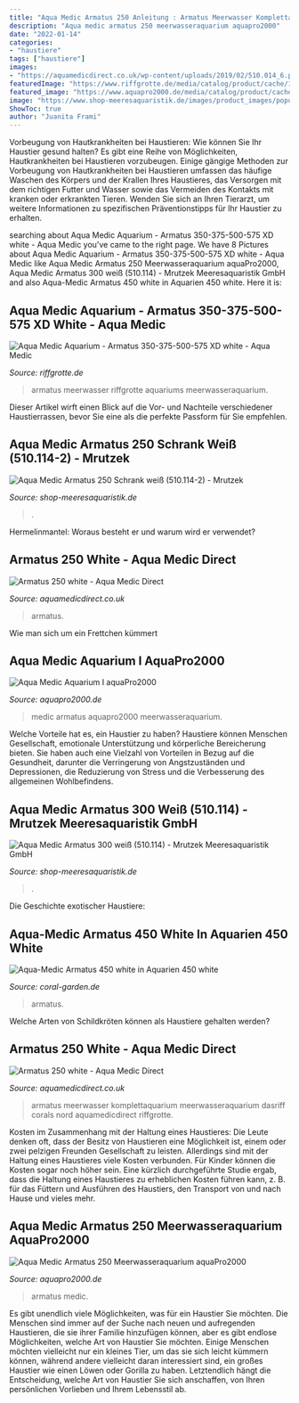 ```yaml
---
title: "Aqua Medic Armatus 250 Anleitung : Armatus Meerwasser Komplettaquarium Meerwasseraquarium Dasriff Corals Nord Aquamedicdirect Riffgrotte"
description: "Aqua medic armatus 250 meerwasseraquarium aquapro2000"
date: "2022-01-14"
categories:
- "haustiere"
tags: ["haustiere"]
images:
- "https://aquamedicdirect.co.uk/wp-content/uploads/2019/02/510.014_6.png"
featuredImage: "https://www.riffgrotte.de/media/catalog/product/cache/1/thumbnail/600x/c871486218f810da04ba4320b02f2f61/a/r/armatus_xd_5.jpg"
featured_image: "https://www.aquapro2000.de/media/catalog/product/cache/1/small_image/210x/f29f3e29acca8431c801e73b58d81ddc/a/r/armatus-400.jpg"
image: "https://www.shop-meeresaquaristik.de/images/product_images/popup_images/21727_5.jpg"
ShowToc: true
author: "Juanita Frami"
---
```



Vorbeugung von Hautkrankheiten bei Haustieren: Wie können Sie Ihr Haustier gesund halten?
Es gibt eine Reihe von Möglichkeiten, Hautkrankheiten bei Haustieren vorzubeugen. Einige gängige Methoden zur Vorbeugung von Hautkrankheiten bei Haustieren umfassen das häufige Waschen des Körpers und der Krallen Ihres Haustieres, das Versorgen mit dem richtigen Futter und Wasser sowie das Vermeiden des Kontakts mit kranken oder erkrankten Tieren. Wenden Sie sich an Ihren Tierarzt, um weitere Informationen zu spezifischen Präventionstipps für Ihr Haustier zu erhalten.

	

		
searching about Aqua Medic Aquarium - Armatus 350-375-500-575 XD white - Aqua Medic you've came to the right page. We have 8 Pictures about Aqua Medic Aquarium - Armatus 350-375-500-575 XD white - Aqua Medic like Aqua Medic Armatus 250 Meerwasseraquarium aquaPro2000, Aqua Medic Armatus 300 weiß (510.114) - Mrutzek Meeresaquaristik GmbH and also Aqua-Medic Armatus 450 white in Aquarien 450 white. Here it is:
		
    
## Aqua Medic Aquarium - Armatus 350-375-500-575 XD White - Aqua Medic

<img loading=lazy src="https://www.riffgrotte.de/media/catalog/product/cache/1/thumbnail/600x/c871486218f810da04ba4320b02f2f61/a/r/armatus_xd_5.jpg" onerror="this.onerror=null;this.src='https://tse1.mm.bing.net/th?id=OIP.P6pA8imTyD17Qgz3SywsVAHaHa&amp;pid=15.1';" alt="Aqua Medic Aquarium - Armatus 350-375-500-575 XD white - Aqua Medic">

_Source: riffgrotte.de_

>armatus meerwasser riffgrotte aquariums meerwasseraquarium. 

	

Dieser Artikel wirft einen Blick auf die Vor- und Nachteile verschiedener Haustierrassen, bevor Sie eine als die perfekte Passform für Sie empfehlen.

    
## Aqua Medic Armatus 250 Schrank Weiß (510.114-2) - Mrutzek

<img loading=lazy src="https://www.shop-meeresaquaristik.de/images/product_images/popup_images/25588_0.jpg" onerror="this.onerror=null;this.src='https://tse4.mm.bing.net/th?id=OIP.ulJ_ritMVfZHzybpEt0kEQHaF-&amp;pid=15.1';" alt="Aqua Medic Armatus 250 Schrank weiß (510.114-2) - Mrutzek">

_Source: shop-meeresaquaristik.de_

>. 

	

Hermelinmantel: Woraus besteht er und warum wird er verwendet?

    
## Armatus 250 White - Aqua Medic Direct

<img loading=lazy src="https://aquamedicdirect.co.uk/wp-content/uploads/2019/02/510.014_M.png" onerror="this.onerror=null;this.src='https://tse2.mm.bing.net/th?id=OIP.7QfRGNGHou8i7hhdNW44egHaMF&amp;pid=15.1';" alt="Armatus 250 white - Aqua Medic Direct">

_Source: aquamedicdirect.co.uk_

>armatus. 

	

Wie man sich um ein Frettchen kümmert

    
## Aqua Medic Aquarium I AquaPro2000

<img loading=lazy src="https://www.aquapro2000.de/media/catalog/product/cache/1/small_image/210x/f29f3e29acca8431c801e73b58d81ddc/a/r/armatus-400.jpg" onerror="this.onerror=null;this.src='https://tse4.mm.bing.net/th?id=OIP.H5_DFhAC6BMAMLUmWuCeuAAAAA&amp;pid=15.1';" alt="Aqua Medic Aquarium I aquaPro2000">

_Source: aquapro2000.de_

>medic armatus aquapro2000 meerwasseraquarium. 

	

Welche Vorteile hat es, ein Haustier zu haben?
Haustiere können Menschen Gesellschaft, emotionale Unterstützung und körperliche Bereicherung bieten. Sie haben auch eine Vielzahl von Vorteilen in Bezug auf die Gesundheit, darunter die Verringerung von Angstzuständen und Depressionen, die Reduzierung von Stress und die Verbesserung des allgemeinen Wohlbefindens.

    
## Aqua Medic Armatus 300 Weiß (510.114) - Mrutzek Meeresaquaristik GmbH

<img loading=lazy src="https://www.shop-meeresaquaristik.de/images/product_images/popup_images/21727_5.jpg" onerror="this.onerror=null;this.src='https://tse2.mm.bing.net/th?id=OIP.E7--Ri28g8_qHqcziUcvfwHaHa&amp;pid=15.1';" alt="Aqua Medic Armatus 300 weiß (510.114) - Mrutzek Meeresaquaristik GmbH">

_Source: shop-meeresaquaristik.de_

>. 

	

Die Geschichte exotischer Haustiere:

    
## Aqua-Medic Armatus 450 White In Aquarien 450 White

<img loading=lazy src="https://www.coral-garden.de/out/pictures/generated/product/1/540_340_86/aqua-medic-armatus-450-white.jpg" onerror="this.onerror=null;this.src='https://tse1.mm.bing.net/th?id=OIP.MkjW-xg5TfChD1GWhJtvegHaEq&amp;pid=15.1';" alt="Aqua-Medic Armatus 450 white in Aquarien 450 white">

_Source: coral-garden.de_

>armatus. 

	

Welche Arten von Schildkröten können als Haustiere gehalten werden?

    
## Armatus 250 White - Aqua Medic Direct

<img loading=lazy src="https://aquamedicdirect.co.uk/wp-content/uploads/2019/02/510.014_6.png" onerror="this.onerror=null;this.src='https://tse1.mm.bing.net/th?id=OIP.C0MVEdhsYJ6elIxMTX0b_QHaE8&amp;pid=15.1';" alt="Armatus 250 white - Aqua Medic Direct">

_Source: aquamedicdirect.co.uk_

>armatus meerwasser komplettaquarium meerwasseraquarium dasriff corals nord aquamedicdirect riffgrotte. 

	

Kosten im Zusammenhang mit der Haltung eines Haustieres:
Die Leute denken oft, dass der Besitz von Haustieren eine Möglichkeit ist, einem oder zwei pelzigen Freunden Gesellschaft zu leisten. Allerdings sind mit der Haltung eines Haustieres viele Kosten verbunden. Für Kinder können die Kosten sogar noch höher sein. Eine kürzlich durchgeführte Studie ergab, dass die Haltung eines Haustieres zu erheblichen Kosten führen kann, z. B. für das Füttern und Ausführen des Haustiers, den Transport von und nach Hause und vieles mehr.

    
## Aqua Medic Armatus 250 Meerwasseraquarium AquaPro2000

<img loading=lazy src="https://www.aquapro2000.de/media/catalog/product/cache/1/image/1024x/c657acbaa43513bfcb392d597dba2b11/a/r/armatus_series_15253499390_448x448.png" onerror="this.onerror=null;this.src='https://tse3.mm.bing.net/th?id=OIP.s0zf7Q9B_NrpbyaLAy5qGQAAAA&amp;pid=15.1';" alt="Aqua Medic Armatus 250 Meerwasseraquarium aquaPro2000">

_Source: aquapro2000.de_

>armatus medic. 

	

Es gibt unendlich viele Möglichkeiten, was für ein Haustier Sie möchten.
Die Menschen sind immer auf der Suche nach neuen und aufregenden Haustieren, die sie ihrer Familie hinzufügen können, aber es gibt endlose Möglichkeiten, welche Art von Haustier Sie möchten. Einige Menschen möchten vielleicht nur ein kleines Tier, um das sie sich leicht kümmern können, während andere vielleicht daran interessiert sind, ein großes Haustier wie einen Löwen oder Gorilla zu haben. Letztendlich hängt die Entscheidung, welche Art von Haustier Sie sich anschaffen, von Ihren persönlichen Vorlieben und Ihrem Lebensstil ab.

